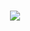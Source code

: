 ### <p align="center">  <img src="https://capsule-render.vercel.app/api?text=Hey%Everyone!🕹️&animation=fadeIn&type=waving&color=gradient&height=100"/></p>
<!--
**mrhodlerDanill/mrhodlerDanill** is a ✨ _special_ ✨ repository because its `README.md` (this file) appears on your GitHub profile.
<h2> 🚀 &nbsp;Some Tools I Have Used and Learned</h2><p align="left"><img src="https://cdn.jsdelivr.net/gh/devicons/devicon/icons/vscode/vscode-original.svg" alt="vscode" width="45" height="45"/><img src="https://cdn.jsdelivr.net/gh/devicons/devicon/icons/bash/bash-original.svg" alt="bash" width="45" height="45"/><img src="https://cdn.jsdelivr.net/gh/devicons/devicon/icons/php/php-original.svg" alt="php" width="45" height="45"/></p>
Here are some ideas to get you started:

'''yaml * 
name *'''
-->
